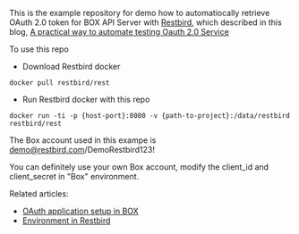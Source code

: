 This is the example repository for demo how to automatiocally retrieve OAuth 2.0 token for BOX API Server with [Restbird](https://restbird.org), which described in this blog, [A practical way to automate testing Oauth 2.0 Service](https://restbird.org/blog/2018/09/01/automate-testing-oauth2.html)

To use this repo
* Download Restbird docker
~~~
docker pull restbird/rest
~~~

* Run Restbird docker with this repo 
~~~
docker run -ti -p {host-port}:8080 -v {path-to-project}:/data/restbird restbird/rest
~~~

The Box account used in this exampe is demo@restbird.com/DemoRestbird123!

You can definitely use your own Box account, modify the client_id and client_secret in "Box" environment.

Related articles:

* [OAuth application setup in BOX](https://developer.box.com/docs/setting-up-an-oauth-app)
* [Environment in Restbird](https://restbird.org/docs/rest.html#environment-vaaribles)
